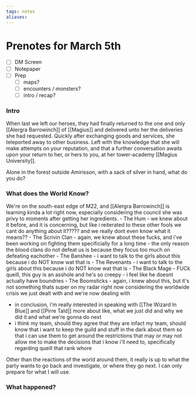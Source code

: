 ```yaml
---
tags: notes
aliases:
---
```


# Prenotes for March 5th
- [ ] DM Screen
- [ ] Notepaper
- [ ] Prep
	- [ ] maps?
	- [ ] encounters / monsters?
	- [ ] intro / recap?

### Intro

When last we left our heroes, they had finally returned to the one and only [[Alergra Barrowinch]] of [[Magius]] and delivered unto her the deliveries she had requested. Quickly after exchanging goods and services, she teleported away to other business. Left with the knowledge that she will make attempts on your reputation, and that a further conversation awaits upon your return to her, or hers to you, at her tower-academy [[Magius University]].

Alone in the forest outside Amirisson, with a sack of silver in hand, what do you do?

### What does the World Know?

We're on the south-east edge of M22, and [[Alergra Barrowinch]] is learning kinda a lot right now, especially considering the council she was privy to moments after getting her ingredients. 
		- The Hum
			- we knew about it before, and it is concerning, but like i reiterated to these other fools we cant do anything about it????? and we really dont even know what it means??
		- The Scrivin Clan
			- again, we knew about these fucks, and i've been working on fighting them specificially for a long time - the only reason the blood clans do not defeat us is because they focus too much on defeating eachother
		- The Banshee
			- i want to talk to the girls about this because i do NOT know wat that is
		- The Revenants
			- i want to talk to the girls about this because i do NOT know wat that is
		- The Black Mage
			- FUCk queill, this guy is an asshole and he's so creepy
			- i feel like he doesnt actually have boundries
		- The Boomsticks
			- again, i knew about this, but it's not something thats super on my radar right now considering the worldwide crisis we just dealt with and we're now dealing with
- in conclusion, i'm really interested in speaking with [[The Wizard In Blue]] and [[Pirre Tald]] more about like, what we just did and why we did it and what we're gonna do next
- i think my team, should they agree that they are infact my team, should know that i want to keep the guild and stuff in the dark about them so that i can use them to get around the restrictions that may or may not allow me to make the decisions that i know i'll need to, specifically regarding queill that rank whore

Other than the reactions of the world around them, it really is up to what the party wants to go back and investigate, or where they go next. I can only prepare for what I will use.

### What happened?